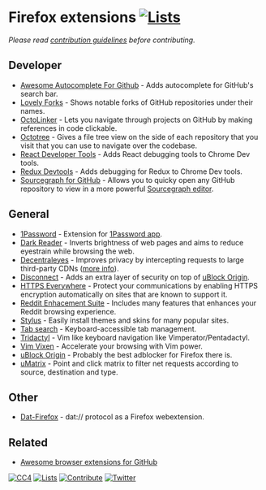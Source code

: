 # Firefox extensions [![Lists](https://img.shields.io/badge/-more%20lists-0a0a0a.svg?style=flat&colorA=0a0a0a)](https://github.com/learn-anything/curated-lists)

_Please read [contribution guidelines](contributing.md) before contributing._

## Developer

- [Awesome Autocomplete For Github](https://github.com/algolia/github-awesome-autocomplete) - Adds autocomplete for GitHub's search bar.
- [Lovely Forks](https://github.com/musically-ut/lovely-forks) - Shows notable forks of GitHub repositories under their names.
- [OctoLinker](https://octolinker.github.io/) - Lets you navigate through projects on GitHub by making references in code clickable.
- [Octotree](https://github.com/buunguyen/octotree) - Gives a file tree view on the side of each repository that you visit that you can use to navigate over the codebase.
- [React Developer Tools](https://chrome.google.com/webstore/detail/react-developer-tools/fmkadmapgofadopljbjfkapdkoienihi) - Adds React debugging tools to Chrome Dev tools.
- [Redux Devtools](https://github.com/zalmoxisus/redux-devtools-extension) - Adds debugging for Redux to Chrome Dev tools.
- [Sourcegraph for GitHub](https://addons.mozilla.org/en-US/firefox/addon/sourcegraph-addon-for-github/) - Allows you to quicky open any GitHub repository to view in a more powerful [Sourcegraph editor](https://about.sourcegraph.com/).

## General

- [1Password](https://agilebits.com/onepassword/extensions) - Extension for [1Password app](https://1password.com/).
- [Dark Reader](https://github.com/darkreader/darkreader) - Inverts brightness of web pages and aims to reduce eyestrain while browsing the web.
- [Decentraleyes](https://github.com/Synzvato/decentraleyes) - Improves privacy by intercepting requests to large third-party CDNs ([more info](https://github.com/Synzvato/decentraleyes/wiki/Simple-Introduction)).
- [Disconnect](https://disconnect.me/) - Adds an extra layer of security on top of [uBlock Origin](https://adguard.com/en/adblock-adguard-safari.html).
- [HTTPS Everywhere](https://addons.mozilla.org/en-US/firefox/addon/https-everywhere/) - Protect your communications by enabling HTTPS encryption automatically on sites that are known to support it.
- [Reddit Enhacement Suite](https://github.com/honestbleeps/Reddit-Enhancement-Suite) - Includes many features that enhances your Reddit browsing experience.
- [Stylus](https://add0n.com/stylus.html) - Easily install themes and skins for many popular sites.
- [Tab search](https://github.com/reblws/tab-search) - Keyboard-accessible tab management.
- [Tridactyl](https://github.com/cmcaine/tridactyl) - Vim like keyboard navigation like Vimperator/Pentadactyl.
- [Vim Vixen](https://github.com/ueokande/vim-vixen) - Accelerate your browsing with Vim power.
- [uBlock Origin](https://github.com/gorhill/uBlock#ublock-origin) - Probably the best adblocker for Firefox there is.
- [uMatrix](https://github.com/gorhill/uMatrix) - Point and click matrix to filter net requests according to source, destination and type.

## Other

- [Dat-Firefox](https://github.com/sammacbeth/dat-fox) - dat:// protocol as a Firefox webextension.

## Related

- [Awesome browser extensions for GitHub](https://github.com/stefanbuck/awesome-browser-extensions-for-github)

[![CC4](https://img.shields.io/badge/license-CC4-0a0a0a.svg?style=flat&colorA=0a0a0a)](https://creativecommons.org/licenses/by/4.0/)
[![Lists](https://img.shields.io/badge/-more%20lists-0a0a0a.svg?style=flat&colorA=0a0a0a)](https://github.com/learn-anything/curated-lists)
[![Contribute](https://img.shields.io/badge/-contribute-0a0a0a.svg?style=flat&colorA=0a0a0a)](contributing.md)
[![Twitter](http://bit.ly/latwitt)](https://twitter.com/learnanything_)
